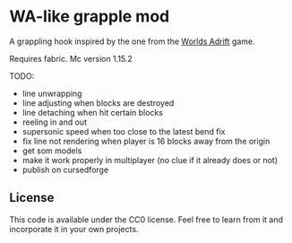 # WA-like grapple mod

A grappling hook inspired by the one from the [Worlds Adrift](https://www.worldsadrift.com/) game.

Requires fabric. Mc version 1.15.2

TODO:
* line unwrapping
* line adjusting when blocks are destroyed
* line detaching when hit certain blocks
* reeling in and out
* supersonic speed when too close to the latest bend fix
* fix line not rendering when player is 16 blocks away from the origin
* get som models
* make it work properly in multiplayer (no clue if it already does or not)
* publish on cursedforge


## License

This code is available under the CC0 license. Feel free to learn from it and incorporate it in your own projects.
